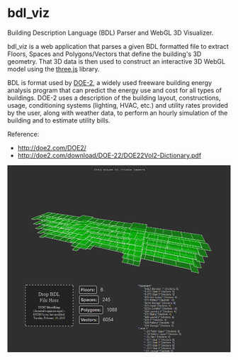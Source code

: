 bdl_viz
=======

Building Description Language (BDL) Parser and WebGL 3D Visualizer.

bdl_viz is a web application that parses a given BDL formatted file to extract Floors, Spaces and Polygons/Vectors that define the building's 3D geometry. That 3D data is then used to construct an interactive 3D WebGL model using the [three.js](http://mrdoob.github.com/three.js/) library.

BDL is format used by [DOE-2](http://doe2.com/DOE2/), a widely used freeware building energy analysis program that can predict the energy use and cost for all types of buildings. DOE-2 uses a description of the building layout, constructions, usage, conditioning systems (lighting, HVAC, etc.) and utility rates provided by the user, along with weather data, to perform an hourly simulation of the building and to estimate utility bills. 

Reference:
 * http://doe2.com/DOE2/
 * http://doe2.com/download/DOE-22/DOE22Vol2-Dictionary.pdf


![screenshot](./bdl_viz_screencap.jpg?raw=true)
